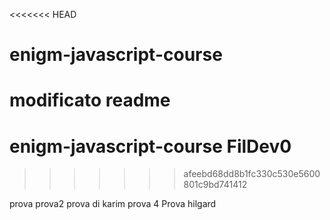 <<<<<<< HEAD
# enigm-javascript-course
modificato readme
=======
# enigm-javascript-course FilDev0

>>>>>>> afeebd68dd8b1fc330c530e5600801c9bd741412


prova
prova2
prova di karim
prova 4
Prova hilgard
